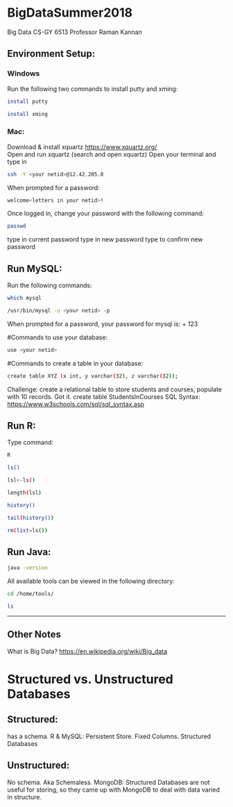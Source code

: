 # BigDataSummer2018
Big Data CS-GY 6513 Professor Raman Kannan

## Environment Setup:
### Windows
Run the following two commands to install putty and xming:
```sh
install putty
```

```sh
install xming
```

### Mac:
Download & install xquartz 
https://www.xquartz.org/  
Open and run xquartz (search and open xquartz)
Open your terminal and type in 
```sh
ssh -Y <your netid>@12.42.205.8
```
When prompted for a password:
```sh
welcome<letters in your netid>!
```
Once logged in, change your password with the following command:
```sh
passwd
```
type in current password 
type in new password
type to confirm new password

## Run MySQL:
Run the following commands: 
```sh
which mysql
```
```sh
/usr/bin/mysql -u <your netid> -p
```
When prompted for a password, your password for mysql is:
<your netid> + 123

#Commands to use your database:
```sh 
use <your netid>
```
#Commands to create a table in your database: 
```sh
create table XYZ (x int, y varchar(32), z varchar(32));
```
Challenge: create a relational table to store students and courses, populate with 10 records. Got it. 
create table StudentsInCourses 
SQL Syntax: 
https://www.w3schools.com/sql/sql_syntax.asp

## Run R: 
Type command:
```sh 
R
```
```sh
ls()
```
```sh
lsl<-ls()
```
```sh
length(lsl)
```
```sh
history()
```
```sh
tail(history())
```
```sh
rm(list=ls())
```

## Run Java: 
```sh
java -version
```


All available tools can be viewed in the following directory: 
```sh
cd /home/tools/
```
```sh
ls
```


--- 
## Other Notes
What is Big Data? 
https://en.wikipedia.org/wiki/Big_data

# Structured vs. Unstructured Databases
## Structured: 
has a schema. 
R & MySQL: Persistent Store. Fixed Columns. Structured Databases 

## Unstructured:
No schema. Aka Schemaless. 
MongoDB: Structured Databases are not useful for storing, so they came up with MongoDB to deal with data varied in structure.
